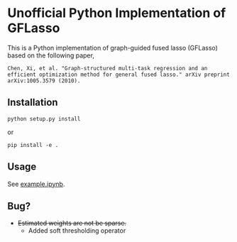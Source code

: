 # Unofficial Python Implementation of GFLasso

This is a Python implementation of graph-guided fused lasso (GFLasso) based on the following paper,
```
Chen, Xi, et al. "Graph-structured multi-task regression and an efficient optimization method for general fused lasso." arXiv preprint arXiv:1005.3579 (2010).
```

## Installation
```
python setup.py install
```
or
```
pip install -e .
```

## Usage
See [example.ipynb](./example.ipynb).

## Bug?
- ~~Estimated weights are not be sparse.~~
    - Added soft thresholding operator
